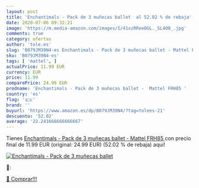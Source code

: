 ```yaml
---
layout: post
title: 'Enchantimals - Pack de 3 muñecas ballet  al 52.02 % de rebaja'
date: 2020-07-06 09:32:21
image: 'https://m.media-amazon.com/images/I/41xzRReeOGL._SL400_.jpg'
comments: true
category: ofertas
author: 'tole.es'
slug: 'B079JM39N4-es Enchantimals - Pack de 3 muñecas ballet - Mattel FRH85'
sku: 'B079JM39N4-es'
tags: [ 'mattel', ]
actualPrice: 11.99 EUR
currency: EUR
price: 11.99
comparePrice: 24.99 EUR
prodname: 'Enchantimals - Pack de 3 muñecas ballet -  Mattel FRH85 '
country: 'es'
flag: '🇪🇸'
brand: ''
buyurl: 'https://www.amazon.es/dp/B079JM39N4/?tag=tolees-21'
descuento: '52.02'
average: '22.241666666666667'
---
```


Tienes [Enchantimals - Pack de 3 muñecas ballet -  Mattel FRH85 ](https://www.amazon.es/dp/B079JM39N4/?tag=tolees-21) con precio final de  11.99 EUR (original: 24.99 EUR) (52.02 %  de rebaja) aqui!

[![Enchantimals - Pack de 3 muñecas ballet ](https://m.media-amazon.com/images/I/41xzRReeOGL._SL400_.jpg)](https://www.amazon.es/dp/B079JM39N4/?tag=tolees-21)

🔎:


[🛒 Comprar!!!](https://www.amazon.es/dp/B079JM39N4/?tag=tolees-21)
